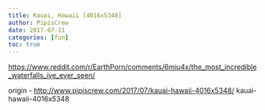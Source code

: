 ```yaml
---
title: Kauai, Hawaii [4016x5348]
author: PipisCrew
date: 2017-07-11
categories: [fun]
toc: true
---
```


https://www.reddit.com/r/EarthPorn/comments/6miu4x/the_most_incredible_waterfalls_ive_ever_seen/

origin - http://www.pipiscrew.com/2017/07/kauai-hawaii-4016x5348/ kauai-hawaii-4016x5348